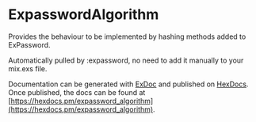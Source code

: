 # ExpasswordAlgorithm

Provides the behaviour to be implemented by hashing methods added to ExPassword.

Automatically pulled by :expassword, no need to add it manually to your mix.exs file.

Documentation can be generated with [ExDoc](https://github.com/elixir-lang/ex_doc) and published on [HexDocs](https://hexdocs.pm). Once published, the docs can be found at [https://hexdocs.pm/expassword_algorithm](https://hexdocs.pm/expassword_algorithm).
